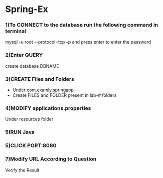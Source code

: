 # Spring-Ex
### **1)To CONNECT to the database run the following command in terminal** 
   mysql -u root --protocol=tcp -p and press enter to enter the password
### **2)Enter QUERY** 
   create database DBNAME
### **3)CREATE Files and Folders** 
   * Under com.examly.springapp
   * Create FILES and FOLDER present in lab-# folders
### **4)MODIFY applications.properties**
  Under resources folder
### **5)RUN Java**
### **5)CLICK PORT:8080**
### **7)Modify URL According to Question**
  Verify the Result
